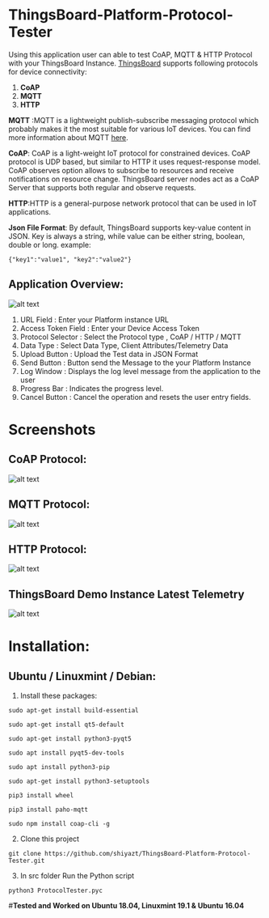 # ThingsBoard-Platform-Protocol-Tester
Using this application user can able to test CoAP, MQTT & HTTP Protocol with your ThingsBoard Instance.
[ThingsBoard](https://thingsboard.io/) supports following protocols for device connectivity:
1) **CoAP**
2) **MQTT**
3) **HTTP**

**MQTT** :MQTT is a lightweight publish-subscribe messaging protocol which probably makes it the most suitable for various IoT devices. You can find more information about MQTT [here](http://mqtt.org/).

**CoAP**: CoAP is a light-weight IoT protocol for constrained devices. CoAP protocol is UDP based, but similar to HTTP it uses request-response model. CoAP observes option allows to subscribe to resources and receive notifications on resource change. ThingsBoard server nodes act as a CoAP Server that supports both regular and observe requests.

**HTTP**:HTTP is a general-purpose network protocol that can be used in IoT applications.

**Json File Format**:
By default, ThingsBoard supports key-value content in JSON. Key is always a string, while value can be either string, boolean, double or long.
example:
```
{"key1":"value1", "key2":"value2"}
````
Application Overview:
--------------------
![alt text](https://github.com/shiyazt/ThingsBoard-Platform-Protocol-Tester/blob/master/images/MainWindow_Help.png)

1) URL Field : Enter your Platform instance URL
2) Access Token Field :  Enter your Device Access Token
3) Protocol Selector : Select the Protocol type , CoAP / HTTP / MQTT
4) Data Type : Select Data Type, Client Attributes/Telemetry Data
5) Upload Button : Upload the Test data in JSON Format
6) Send Button :  Button send the Message to the your Platform Instance
7) Log Window :  Displays the log level message from the application to the user
8) Progress Bar :  Indicates the progress level.
9) Cancel Button : Cancel the operation and resets the user entry fields.

Screenshots
===========

CoAP Protocol:
-------------
![alt text](https://github.com/shiyazt/ThingsBoard-Platform-Protocol-Tester/blob/master/images/CoAP_Protocol.png)

MQTT Protocol:
-------------
![alt text](https://github.com/shiyazt/ThingsBoard-Platform-Protocol-Tester/blob/master/images/MQTT_Protocol.png)

HTTP Protocol:
-------------
![alt text](https://github.com/shiyazt/ThingsBoard-Platform-Protocol-Tester/blob/master/images/HTTP_Protocol.png)

ThingsBoard Demo Instance Latest Telemetry
------------------------------------------
![alt text](https://github.com/shiyazt/ThingsBoard-Platform-Protocol-Tester/blob/master/images/TB%20Data.png)

Installation:
============

Ubuntu / Linuxmint / Debian:
-----------------------------
1) Install these packages:
```
sudo apt-get install build-essential

sudo apt-get install qt5-default

sudo apt-get install python3-pyqt5

sudo apt install pyqt5-dev-tools

sudo apt install python3-pip

sudo apt-get install python3-setuptools

pip3 install wheel

pip3 install paho-mqtt

sudo npm install coap-cli -g
```
2) Clone this project 
  ```
  git clone https://github.com/shiyazt/ThingsBoard-Platform-Protocol-Tester.git
  
  ```
 3) In src folder Run the Python script
  ```
  python3 ProtocolTester.pyc
  
  ```

#**Tested and Worked on Ubuntu 18.04, Linuxmint 19.1 & Ubuntu 16.04**
